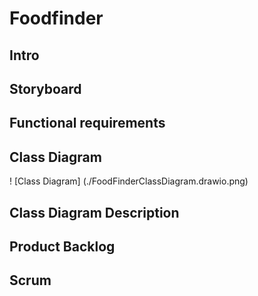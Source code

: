 # Foodfinder

## Intro

## Storyboard

## Functional requirements

## Class Diagram
! [Class Diagram] (./FoodFinderClassDiagram.drawio.png)
## Class Diagram Description

## Product Backlog

## Scrum
